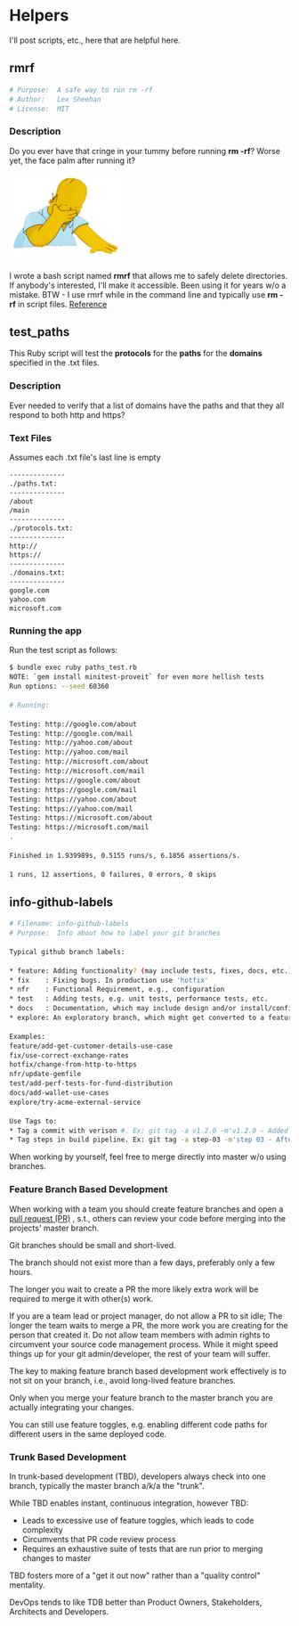 # Helpers

I'll post scripts, etc., here that are helpful here.

## rmrf
```bash
# Purpose:  A safe way to run rm -rf
# Author:   Lex Sheehan
# License:  MIT
```

### Description

Do you ever have that cringe in your tummy before running **rm -rf**?  Worse yet, the face palm after running it?

![](images/homer-face-palm.png)

I wrote a bash script named **rmrf** that allows me to safely delete directories.  If anybody's interested, I'll make it accessible.  Been using it for years w/o a mistake. BTW - I use rmrf while in the command line  and typically use **rm -rf** in script files.  [Reference](https://twitter.com/lex_sheehan/status/1168634686001897482)



## test_paths

This Ruby script will test the **protocols** for the **paths** for the **domains** specified in the .txt files.

### Description

Ever needed to verify that a list of domains have the paths and that they all respond to both http and https?

### Text Files

Assumes each .txt file's last line is empty

```
--------------
./paths.txt:
--------------
/about
/main
--------------
./protocols.txt:
--------------
http://
https://
--------------
./domains.txt:
--------------
google.com
yahoo.com
microsoft.com
```

### Running the app

Run the test script as follows:

```bash
$ bundle exec ruby paths_test.rb 
NOTE: `gem install minitest-proveit` for even more hellish tests
Run options: --seed 60360

# Running:

Testing: http://google.com/about
Testing: http://google.com/mail
Testing: http://yahoo.com/about
Testing: http://yahoo.com/mail
Testing: http://microsoft.com/about
Testing: http://microsoft.com/mail
Testing: https://google.com/about
Testing: https://google.com/mail
Testing: https://yahoo.com/about
Testing: https://yahoo.com/mail
Testing: https://microsoft.com/about
Testing: https://microsoft.com/mail
.

Finished in 1.939989s, 0.5155 runs/s, 6.1856 assertions/s.

1 runs, 12 assertions, 0 failures, 0 errors, 0 skips
```



## info-github-labels

```bash
# Filename: info-github-labels
# Purpose:  Info about how to label your git branches

Typical github branch labels:

* feature: Adding functionality? (may include tests, fixes, docs, etc.)
* fix    : Fixing bugs. In production use 'hotfix'
* nfr    : Functional Requirement, e.g., configuration
* test   : Adding tests, e.g. unit tests, performance tests, etc.
* docs   : Documentation, which may include design and/or install/config documention
* explore: An exploratory branch, which might get converted to a feature branch

Examples:
feature/add-get-customer-details-use-case
fix/use-correct-exchange-rates
hotfix/change-from-http-to-https
nfr/update-gemfile
test/add-perf-tests-for-fund-distribution
docs/add-wallet-use-cases
explore/try-acme-external-service

Use Tags to:
* Tag a commit with verison #. Ex: git tag -a v1.2.0 -m'v1.2.0 - Added Admin GUI' 9fceb02
* Tag steps in build pipeline. Ex: git tag -a step-03 -m'step 03 - After data migration'

```

When working by yourself, feel free to merge directly into master w/o using branches.

### Feature Branch Based Development

When working with a team you should create feature branches and open a [pull request (PR)](https://help.github.com/en/articles/about-pull-requests) , s.t., others can review your code before merging into the projects' master branch.

Git branches should be small and  short-lived.  

The branch should not exist more than a few days, preferably only a few hours.

The longer you wait to create a PR the more likely extra work will be required to merge it with other(s) work.

If you are a team lead or project manager, do not allow a PR to sit idle; The longer the team waits to merge a PR, the more work you are creating for the person that created it.  Do not allow team members with admin rights to circumvent your source code management process. While it might speed things up for your git admin/developer, the rest of your team will suffer.

The key to making feature branch based development work effectively is to not sit on your branch, i.e., avoid long-lived feature branches.

Only when you merge your feature branch to the master branch you are actually integrating your changes.

You can still use feature toggles, e.g. enabling different code paths for different users in the same deployed code.

### Trunk Based Development

In trunk-based development (TBD), developers always check into one branch, typically the master branch a/k/a the "trunk".

While TBD enables instant, continuous integration, however TBD:

* Leads to excessive use of feature toggles, which leads to code complexity
* Circumvents that PR code review process
* Requires an exhaustive suite of tests that are run prior to merging changes to master

TBD fosters more of a "get it out now" rather than a "quality control" mentality.

DevOps tends to like TDB better than Product Owners, Stakeholders, Architects and Developers.

